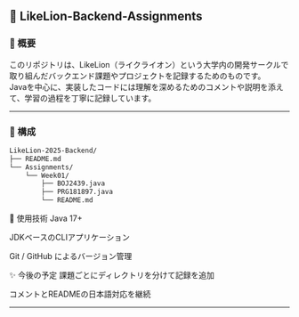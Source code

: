 ## 📘 LikeLion-Backend-Assignments

### 📌 概要

このリポジトリは、LikeLion（ライクライオン）という大学内の開発サークルで取り組んだバックエンド課題やプロジェクトを記録するためのものです。  
Javaを中心に、実装したコードには理解を深めるためのコメントや説明を添えて、学習の過程を丁寧に記録しています。

---

### 📁 構成

```bash
LikeLion-2025-Backend/
├── README.md
└── Assignments/
    └── Week01/
        ├── BOJ2439.java
        ├── PRG181897.java
        └── README.md
````

🎯 使用技術
Java 17+

JDKベースのCLIアプリケーション

Git / GitHub によるバージョン管理

✨ 今後の予定
課題ごとにディレクトリを分けて記録を追加

コメントとREADMEの日本語対応を継続

-----
